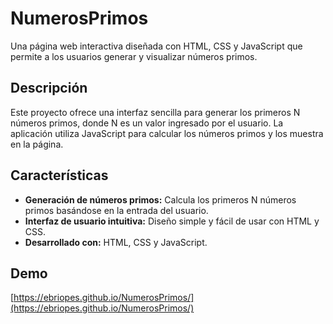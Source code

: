 # NumerosPrimos

Una página web interactiva diseñada con HTML, CSS y JavaScript que permite a los usuarios generar y visualizar números primos.

## Descripción

Este proyecto ofrece una interfaz sencilla para generar los primeros N números primos, donde N es un valor ingresado por el usuario. La aplicación utiliza JavaScript para calcular los números primos y los muestra en la página.

## Características

*   **Generación de números primos:** Calcula los primeros N números primos basándose en la entrada del usuario.
*   **Interfaz de usuario intuitiva:**  Diseño simple y fácil de usar con HTML y CSS.
*   **Desarrollado con:** HTML, CSS y JavaScript.

## Demo

[https://ebriopes.github.io/NumerosPrimos/](https://ebriopes.github.io/NumerosPrimos/)

